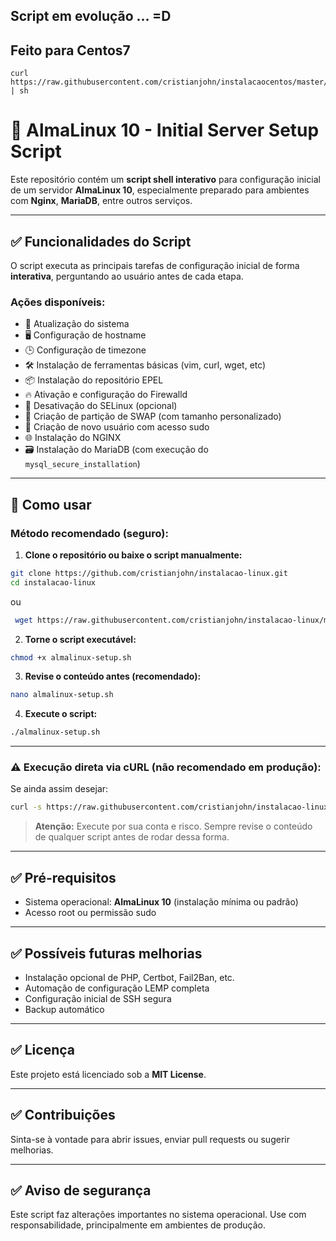 
<h2>Script em evolução ... =D</h2>

<h2>Feito para Centos7</h2>

<pre>
<code>curl https://raw.githubusercontent.com/cristianjohn/instalacaocentos/master/pcfinanceiro.sh | sh</code>
</pre>




# 📌 AlmaLinux 10 - Initial Server Setup Script

Este repositório contém um **script shell interativo** para configuração inicial de um servidor **AlmaLinux 10**, especialmente preparado para ambientes com **Nginx**, **MariaDB**, entre outros serviços.

---

## ✅ Funcionalidades do Script

O script executa as principais tarefas de configuração inicial de forma **interativa**, perguntando ao usuário antes de cada etapa.

### Ações disponíveis:

- 🔄 Atualização do sistema
- 🖥️ Configuração de hostname
- 🕒 Configuração de timezone
- 🛠️ Instalação de ferramentas básicas (vim, curl, wget, etc)
- 📦 Instalação do repositório EPEL
- 🔥 Ativação e configuração do Firewalld
- 🚫 Desativação do SELinux (opcional)
- 💾 Criação de partição de SWAP (com tamanho personalizado)
- 👤 Criação de novo usuário com acesso sudo
- 🌐 Instalação do NGINX
- 🗃️ Instalação do MariaDB (com execução do `mysql_secure_installation`)

---

## 🚀 Como usar

### Método recomendado (seguro):

1. **Clone o repositório ou baixe o script manualmente:**

```bash
git clone https://github.com/cristianjohn/instalacao-linux.git
cd instalacao-linux
```

ou

```bash
 wget https://raw.githubusercontent.com/cristianjohn/instalacao-linux/main/almalinux-setup.sh
 ```

2. **Torne o script executável:**

```bash
chmod +x almalinux-setup.sh
```

3. **Revise o conteúdo antes (recomendado):**

```bash
nano almalinux-setup.sh
```

4. **Execute o script:**

```bash
./almalinux-setup.sh
```

---

### ⚠️ Execução direta via cURL (não recomendado em produção):

Se ainda assim desejar:

```bash
curl -s https://raw.githubusercontent.com/cristianjohn/instalacao-linux/main/almalinux-setup.sh | bash -
```

> **Atenção:** Execute por sua conta e risco. Sempre revise o conteúdo de qualquer script antes de rodar dessa forma.

---

## ✅ Pré-requisitos

- Sistema operacional: **AlmaLinux 10** (instalação mínima ou padrão)
- Acesso root ou permissão sudo

---

## ✅ Possíveis futuras melhorias

- Instalação opcional de PHP, Certbot, Fail2Ban, etc.
- Automação de configuração LEMP completa
- Configuração inicial de SSH segura
- Backup automático

---

## ✅ Licença

Este projeto está licenciado sob a **MIT License**.

---

## ✅ Contribuições

Sinta-se à vontade para abrir issues, enviar pull requests ou sugerir melhorias.

---

## ✅ Aviso de segurança

Este script faz alterações importantes no sistema operacional. Use com responsabilidade, principalmente em ambientes de produção.
